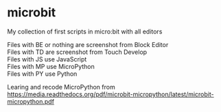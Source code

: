 # microbit

My collection of first scripts in micro:bit with all editors

Files with BE or nothing are screenshot from Block Editor<br>
Files with TD are screenshot from Touch Develop<br>
Files with JS use JavaScript<br>
Files with MP use MicroPython<br>
Files with PY use Python<br>

Learing and recode MicroPython from 
https://media.readthedocs.org/pdf/microbit-micropython/latest/microbit-micropython.pdf

